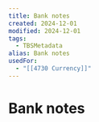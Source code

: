 ```yaml
---
title: Bank notes
created: 2024-12-01
modified: 2024-12-01
tags:
  - TBSMetadata
alias: Bank notes
usedFor:
  - "[[4730 Currency]]"
---
```

# Bank notes
